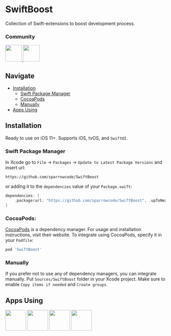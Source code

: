 # SwiftBoost

Collection of Swift-extensions to boost development process.
 
### Community

<p float="left">
    <a href="https://discord.gg/K9SKMTKVNH">
        <img src="https://cdn.sparrowcode.io/github/badges/discord.png?version=2" height="52">
    </a>
    <a href="https://github.com/sponsors/sparrowcode">
        <img src="https://cdn.sparrowcode.io/github/badges/github-sponsor.png?version=3" height="52">
    </a>
</p>

## Navigate

- [Installation](#installation)
    - [Swift Package Manager](#swift-package-manager)
    - [CocoaPods](#cocoapods)
    - [Manually](#manually)
- [Apps Using](#apps-using)

## Installation

Ready to use on iOS 11+. Supports iOS, tvOS, and `SwiftUI`.

### Swift Package Manager

In Xcode go to `File` -> `Packages` -> `Update to Latest Package Versions` and insert url: 

```
https://github.com/sparrowcode/SwiftBoost
```

or adding it to the `dependencies` value of your `Package.swift`:

```swift
dependencies: [
    .package(url: "https://github.com/sparrowcode/SwiftBoost", .upToNextMajor(from: "3.6.1"))
]
```

### CocoaPods:

[CocoaPods](https://cocoapods.org) is a dependency manager. For usage and installation instructions, visit their website. To integrate using CocoaPods, specify it in your `Podfile`:

```ruby
pod 'SwiftBoost'
```

### Manually

If you prefer not to use any of dependency managers, you can integrate manually. Put `Sources/SwiftBoost` folder in your Xcode project. Make sure to enable `Copy items if needed` and `Create groups`.

## Apps Using

<p float="left">
    <a href="https://apps.apple.com/app/id1498041069"><img src="https://cdn.sparrowcode.io/github/apps-using/seqvoia.png?version=2" height="65"></a>
    <a href="https://apps.apple.com/app/id875280793"><img src="https://cdn.sparrowcode.io/github/apps-using/salat.png?version=2" height="65"></a>
    <a href="https://apps.apple.com/app/id743843090"><img src="https://cdn.sparrowcode.io/github/apps-using/athan.png?version=2" height="65"></a>
    <a href="https://apps.apple.com/app/id537070378"><img src="https://cdn.sparrowcode.io/github/apps-using/quran.png?version=2" height="65"></a>
</p>
